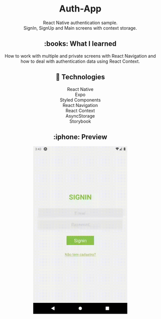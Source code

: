 
<h1 align="center">Auth-App</h1>
<p align="center">
  React Native authentication sample. <br />
  SignIn, SignUp and Main screens with context storage.
</p>

<h2 align="center">:books: What I learned</h2>
<p align="center">
  How to work with multiple and private screens with React Navigation and how to deal with authentication data using React Context.
</p>

<h2 align="center">🚀 Technologies</h2>

<p align="center">
React Native <br />
Expo <br />
Styled Components <br />
React Navigation <br />
React Context <br />
AsyncStorage <br />
Storybook
</p>

<h2 align="center">:iphone: Preview</h2>

<p align="center">
  <img width="300" alt="portfolio_view" src="preview.gif">
</p
